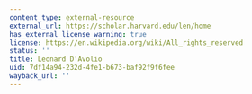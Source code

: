 ```yaml
---
content_type: external-resource
external_url: https://scholar.harvard.edu/len/home
has_external_license_warning: true
license: https://en.wikipedia.org/wiki/All_rights_reserved
status: ''
title: Leonard D'Avolio
uid: 7df14a94-232d-4fe1-b673-baf92f9f6fee
wayback_url: ''
---
```

